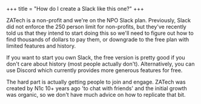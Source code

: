 +++
title = "How do I create a Slack like this one?"
+++

ZATech is a non-profit and we're on the NPO Slack plan. Previously, Slack did not enforce the 250 person limit for non-profits, but they've recently told us that they intend to start doing this so we'll need to figure out how to find thousands of dollars to pay them, or downgrade to the free plan with limited features and history.

If you want to start you own Slack, the free version is pretty good if you don't care about history (most people actually don't). Alternatively, you can use Discord which currently provides more generous features for free.

The hard part is actually getting people to join and engage. ZATech was created by N1c 10+ years ago 'to chat with friends' and the initial growth was organic, so we don't have much advice on how to replicate that bit.